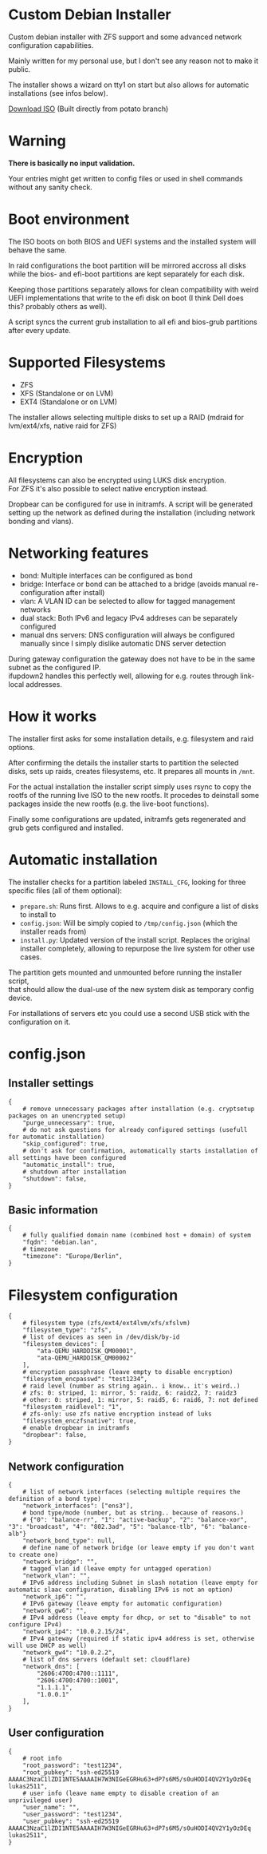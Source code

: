 # Custom Debian Installer

Custom debian installer with ZFS support and some advanced network
configuration capabilities.

Mainly written for my personal use, but I don't see any reason not to
make it public.

The installer shows a wizard on tty1 on start but also allows for automatic
installations (see infos below).

[Download ISO](https://git.fslab.de/lschau2s/debian-zfs-installer/-/jobs/artifacts/potato/raw/debian-custom.iso?job=build) (Built directly from potato branch)

# Warning

**There is basically no input validation.**

Your entries might get written to config files or used in shell commands without any sanity check.

# Boot environment

The ISO boots on both BIOS and UEFI systems and the installed system will behave the same.

In raid configurations the boot partition will be mirrored accross all disks while the
bios- and efi-boot partitions are kept separately for each disk.  

Keeping those partitions separately allows for clean compatibility with weird UEFI implementations
that write to the efi disk on boot (I think Dell does this? probably others as well).

A script syncs the current grub installation to all efi and bios-grub partitions after every
update.

# Supported Filesystems

- ZFS
- XFS (Standalone or on LVM)
- EXT4 (Standalone or on LVM)

The installer allows selecting multiple disks to set up a RAID (mdraid for lvm/ext4/xfs, native raid for ZFS)

# Encryption

All filesystems can also be encrypted using LUKS disk encryption.  
For ZFS it's also possible to select native encryption instead.

Dropbear can be configured for use in initramfs. A script will be generated setting
up the network as defined during the installation (including network bonding and vlans).

# Networking features

- bond: Multiple interfaces can be configured as bond
- bridge: Interface or bond can be attached to a bridge (avoids manual re-configuration after install)
- vlan: A VLAN ID can be selected to allow for tagged management networks
- dual stack: Both IPv6 and legacy IPv4 addreses can be separately configured
- manual dns servers: DNS configuration will always be configured manually since I simply dislike automatic DNS server detection

During gateway configuration the gateway does not have to be in the same subnet as the configured IP.  
ifupdown2 handles this perfectly well, allowing for e.g. routes through link-local addresses.

# How it works

The installer first asks for some installation details, e.g. filesystem and raid options.

After confirming the details the installer starts to partition the selected disks, sets
up raids, creates filesystems, etc. It prepares all mounts in `/mnt`.

For the actual installation the installer script simply uses rsync to copy the rootfs of
the running live ISO to the new rootfs. It procedes to deinstall some packages inside the
new rootfs (e.g. the live-boot functions).

Finally some configurations are updated, initramfs gets regenerated and grub gets configured
and installed.

# Automatic installation

The installer checks for a partition labeled `INSTALL_CFG`, looking for three
specific files (all of them optional):

- `prepare.sh`: Runs first. Allows to e.g. acquire and configure a list of disks to install to
- `config.json`: Will be simply copied to `/tmp/config.json` (which the installer reads from)
- `install.py`: Updated version of the install script. Replaces the original installer completely, allowing to repurpose the live system for other use cases.

The partition gets mounted and unmounted before running the installer script,  
that should allow the dual-use of the new system disk as temporary config device.

For installations of servers etc you could use a second USB stick with the configuration on it.

# config.json

## Installer settings

```
{
    # remove unnecessary packages after installation (e.g. cryptsetup packages on an unencrypted setup)
    "purge_unnecessary": true,
    # do not ask questions for already configured settings (usefull for automatic installation)
    "skip_configured": true,
    # don't ask for confirmation, automatically starts installation of all settings have been configured
    "automatic_install": true,
    # shutdown after installation
    "shutdown": false,
}
```

## Basic information

```
{
    # fully qualified domain name (combined host + domain) of system
    "fqdn": "debian.lan",
    # timezone
    "timezone": "Europe/Berlin",
}
```

# Filesystem configuration

```
{
    # filesystem type (zfs/ext4/ext4lvm/xfs/xfslvm)
    "filesystem_type": "zfs",
    # list of devices as seen in /dev/disk/by-id
    "filesystem_devices": [
        "ata-QEMU_HARDDISK_QM00001",
        "ata-QEMU_HARDDISK_QM00002"
    ],
    # encryption passphrase (leave empty to disable encryption)
    "filesystem_encpasswd": "test1234",
    # raid level (number as string again.. i know.. it's weird..)
    # zfs: 0: striped, 1: mirror, 5: raidz, 6: raidz2, 7: raidz3
    # other: 0: striped, 1: mirror, 5: raid5, 6: raid6, 7: not defined
    "filesystem_raidlevel": "1",
    # zfs-only: use zfs native encryption instead of luks
    "filesystem_enczfsnative": true,
    # enable dropbear in initramfs
    "dropbear": false,
}
```

## Network configuration
```
{
    # list of network interfaces (selecting multiple requires the definition of a bond type)
    "network_interfaces": ["ens3"],
    # bond type/mode (number, but as string.. because of reasons.)
    # {"0": "balance-rr", "1": "active-backup", "2": "balance-xor", "3": "broadcast", "4": "802.3ad", "5": "balance-tlb", "6": "balance-alb"}
    "network_bond_type": null,
    # define name of network bridge (or leave empty if you don't want to create one)
    "network_bridge": "",
    # tagged vlan id (leave empty for untagged operation)
    "network_vlan": "",
    # IPv6 address including Subnet in slash notation (leave empty for automatic slaac configuration, disabling IPv6 is not an option)
    "network_ip6": "",
    # IPv6 gateway (leave empty for automatic configuration)
    "network_gw6": "",
    # IPv4 address (leave empty for dhcp, or set to "disable" to not configure IPv4)
    "network_ip4": "10.0.2.15/24",
    # IPv4 gateway (required if static ipv4 address is set, otherwise will use DHCP as well)
    "network_gw4": "10.0.2.2",
    # list of dns servers (default set: cloudflare)
    "network_dns": [
        "2606:4700:4700::1111",
        "2606:4700:4700::1001",
        "1.1.1.1",
        "1.0.0.1"
    ],
}
```

## User configuration

```
{
    # root info
    "root_password": "test1234",
    "root_pubkey": "ssh-ed25519 AAAAC3NzaC1lZDI1NTE5AAAAIH7W3NIGeEGRHu63+dP7s6M5/s0uHODI4QV2Y1yOzDEq lukas2511",
    # user info (leave name empty to disable creation of an unprivileged user)
    "user_name": "",
    "user_password": "test1234",
    "user_pubkey": "ssh-ed25519 AAAAC3NzaC1lZDI1NTE5AAAAIH7W3NIGeEGRHu63+dP7s6M5/s0uHODI4QV2Y1yOzDEq lukas2511",
}
```

